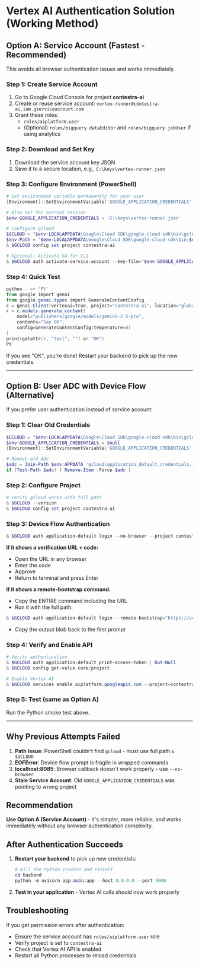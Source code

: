 # Vertex AI Authentication Solution (Working Method)

## Option A: Service Account (Fastest - Recommended)

This avoids all browser authentication issues and works immediately.

### Step 1: Create Service Account
1. Go to Google Cloud Console for project **contestra-ai**
2. Create or reuse service account: `vertex-runner@contestra-ai.iam.gserviceaccount.com`
3. Grant these roles:
   - `roles/aiplatform.user`
   - (Optional) `roles/bigquery.dataEditor` and `roles/bigquery.jobUser` if using analytics

### Step 2: Download and Set Key
1. Download the service account key JSON
2. Save it to a secure location, e.g., `C:\keys\vertex-runner.json`

### Step 3: Configure Environment (PowerShell)
```powershell
# Set environment variable permanently for your user
[Environment]::SetEnvironmentVariable('GOOGLE_APPLICATION_CREDENTIALS','C:\keys\vertex-runner.json','User')

# Also set for current session
$env:GOOGLE_APPLICATION_CREDENTIALS = 'C:\keys\vertex-runner.json'

# Configure gcloud
$GCLOUD = "$env:LOCALAPPDATA\Google\Cloud SDK\google-cloud-sdk\bin\gcloud.cmd"
$env:Path = "$env:LOCALAPPDATA\Google\Cloud SDK\google-cloud-sdk\bin;$env:Path"
& $GCLOUD config set project contestra-ai

# Optional: Activate SA for CLI
& $GCLOUD auth activate-service-account --key-file="$env:GOOGLE_APPLICATION_CREDENTIALS"
```

### Step 4: Quick Test
```powershell
python - << 'PY'
from google import genai
from google.genai.types import GenerateContentConfig
c = genai.Client(vertexai=True, project="contestra-ai", location="global")
r = c.models.generate_content(
    model="publishers/google/models/gemini-2.5-pro",
    contents="Say OK",
    config=GenerateContentConfig(temperature=0)
)
print(getattr(r, "text", "") or "OK")
PY
```

If you see "OK", you're done! Restart your backend to pick up the new credentials.

---

## Option B: User ADC with Device Flow (Alternative)

If you prefer user authentication instead of service account:

### Step 1: Clear Old Credentials
```powershell
$GCLOUD = "$env:LOCALAPPDATA\Google\Cloud SDK\google-cloud-sdk\bin\gcloud.cmd"
$env:GOOGLE_APPLICATION_CREDENTIALS = $null
[Environment]::SetEnvironmentVariable('GOOGLE_APPLICATION_CREDENTIALS', $null, 'User')

# Remove old ADC
$adc = Join-Path $env:APPDATA 'gcloud\application_default_credentials.json'
if (Test-Path $adc) { Remove-Item -Force $adc }
```

### Step 2: Configure Project
```powershell
# Verify gcloud works with full path
& $GCLOUD --version
& $GCLOUD config set project contestra-ai
```

### Step 3: Device Flow Authentication
```powershell
& $GCLOUD auth application-default login --no-browser --project contestra-ai
```

**If it shows a verification URL + code:**
- Open the URL in any browser
- Enter the code
- Approve
- Return to terminal and press Enter

**If it shows a remote-bootstrap command:**
- Copy the ENTIRE command including the URL
- Run it with the full path:
```powershell
& $GCLOUD auth application-default login --remote-bootstrap="https://accounts.google.com/..."
```
- Copy the output blob back to the first prompt

### Step 4: Verify and Enable API
```powershell
# Verify authentication
& $GCLOUD auth application-default print-access-token | Out-Null
& $GCLOUD config get-value core/project

# Enable Vertex AI
& $GCLOUD services enable aiplatform.googleapis.com --project=contestra-ai
```

### Step 5: Test (same as Option A)
Run the Python smoke test above.

---

## Why Previous Attempts Failed

1. **Path Issue**: PowerShell couldn't find `gcloud` - must use full path `& $GCLOUD`
2. **EOFError**: Device flow prompt is fragile in wrapped commands
3. **localhost:8085**: Browser callback doesn't work properly - use `--no-browser`
4. **Stale Service Account**: Old `GOOGLE_APPLICATION_CREDENTIALS` was pointing to wrong project

## Recommendation

**Use Option A (Service Account)** - it's simpler, more reliable, and works immediately without any browser authentication complexity.

## After Authentication Succeeds

1. **Restart your backend** to pick up new credentials:
   ```powershell
   # Kill the Python process and restart
   cd backend
   python -m uvicorn app.main:app --host 0.0.0.0 --port 8000
   ```

2. **Test in your application** - Vertex AI calls should now work properly

## Troubleshooting

If you get permission errors after authentication:
- Ensure the service account has `roles/aiplatform.user` role
- Verify project is set to `contestra-ai`
- Check that Vertex AI API is enabled
- Restart all Python processes to reload credentials